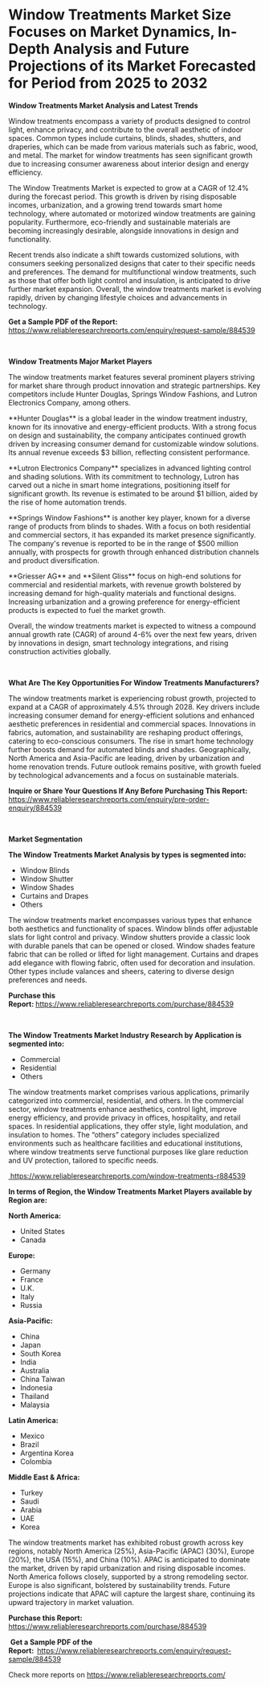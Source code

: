 <p><h1>Window Treatments Market Size Focuses on Market Dynamics, In-Depth Analysis and Future Projections of its Market Forecasted for Period from 2025 to 2032</h1></p><p><strong>Window Treatments Market Analysis and Latest Trends</strong></p>
<p><p>Window treatments encompass a variety of products designed to control light, enhance privacy, and contribute to the overall aesthetic of indoor spaces. Common types include curtains, blinds, shades, shutters, and draperies, which can be made from various materials such as fabric, wood, and metal. The market for window treatments has seen significant growth due to increasing consumer awareness about interior design and energy efficiency.</p><p>The Window Treatments Market is expected to grow at a CAGR of 12.4% during the forecast period. This growth is driven by rising disposable incomes, urbanization, and a growing trend towards smart home technology, where automated or motorized window treatments are gaining popularity. Furthermore, eco-friendly and sustainable materials are becoming increasingly desirable, alongside innovations in design and functionality.</p><p>Recent trends also indicate a shift towards customized solutions, with consumers seeking personalized designs that cater to their specific needs and preferences. The demand for multifunctional window treatments, such as those that offer both light control and insulation, is anticipated to drive further market expansion. Overall, the window treatments market is evolving rapidly, driven by changing lifestyle choices and advancements in technology.</p></p>
<p><strong>Get a Sample PDF of the Report:&nbsp;</strong> <a href="https://www.reliableresearchreports.com/enquiry/request-sample/884539?utm_campaign=3051&utm_medium=2&utm_source=Github&utm_content=ia&utm_term=04042025&utm_id=window-treatments">https://www.reliableresearchreports.com/enquiry/request-sample/884539</a></p>
<p>&nbsp;</p>
<p><strong>Window Treatments Major Market Players</strong></p>
<p><p>The window treatments market features several prominent players striving for market share through product innovation and strategic partnerships. Key competitors include Hunter Douglas, Springs Window Fashions, and Lutron Electronics Company, among others.</p><p>**Hunter Douglas** is a global leader in the window treatment industry, known for its innovative and energy-efficient products. With a strong focus on design and sustainability, the company anticipates continued growth driven by increasing consumer demand for customizable window solutions. Its annual revenue exceeds $3 billion, reflecting consistent performance.</p><p>**Lutron Electronics Company** specializes in advanced lighting control and shading solutions. With its commitment to technology, Lutron has carved out a niche in smart home integrations, positioning itself for significant growth. Its revenue is estimated to be around $1 billion, aided by the rise of home automation trends.</p><p>**Springs Window Fashions** is another key player, known for a diverse range of products from blinds to shades. With a focus on both residential and commercial sectors, it has expanded its market presence significantly. The company's revenue is reported to be in the range of $500 million annually, with prospects for growth through enhanced distribution channels and product diversification.</p><p>**Griesser AG** and **Silent Gliss** focus on high-end solutions for commercial and residential markets, with revenue growth bolstered by increasing demand for high-quality materials and functional designs. Increasing urbanization and a growing preference for energy-efficient products is expected to fuel the market growth.</p><p>Overall, the window treatments market is expected to witness a compound annual growth rate (CAGR) of around 4-6% over the next few years, driven by innovations in design, smart technology integrations, and rising construction activities globally.</p></p>
<p>&nbsp;</p>
<p><strong>What Are The Key Opportunities For Window Treatments Manufacturers?</strong></p>
<p><p>The window treatments market is experiencing robust growth, projected to expand at a CAGR of approximately 4.5% through 2028. Key drivers include increasing consumer demand for energy-efficient solutions and enhanced aesthetic preferences in residential and commercial spaces. Innovations in fabrics, automation, and sustainability are reshaping product offerings, catering to eco-conscious consumers. The rise in smart home technology further boosts demand for automated blinds and shades. Geographically, North America and Asia-Pacific are leading, driven by urbanization and home renovation trends. Future outlook remains positive, with growth fueled by technological advancements and a focus on sustainable materials.</p></p>
<p><strong>Inquire or Share Your Questions If Any Before Purchasing This Report:</strong> <a href="https://www.reliableresearchreports.com/enquiry/pre-order-enquiry/884539?utm_campaign=3051&utm_medium=2&utm_source=Github&utm_content=ia&utm_term=04042025&utm_id=window-treatments">https://www.reliableresearchreports.com/enquiry/pre-order-enquiry/884539</a></p>
<p>&nbsp;</p>
<p><strong>Market Segmentation</strong></p>
<p><strong>The Window Treatments Market Analysis by types is segmented into:</strong></p>
<p><ul><li>Window Blinds</li><li>Window Shutter</li><li>Window Shades</li><li>Curtains and Drapes</li><li>Others</li></ul></p>
<p><p>The window treatments market encompasses various types that enhance both aesthetics and functionality of spaces. Window blinds offer adjustable slats for light control and privacy. Window shutters provide a classic look with durable panels that can be opened or closed. Window shades feature fabric that can be rolled or lifted for light management. Curtains and drapes add elegance with flowing fabric, often used for decoration and insulation. Other types include valances and sheers, catering to diverse design preferences and needs.</p></p>
<p><strong>Purchase this Report:&nbsp;</strong><a href="https://www.reliableresearchreports.com/purchase/884539?utm_campaign=3051&utm_medium=2&utm_source=Github&utm_content=ia&utm_term=04042025&utm_id=window-treatments">https://www.reliableresearchreports.com/purchase/884539</a></p>
<p>&nbsp;</p>
<p><strong>The Window Treatments Market Industry Research by Application is segmented into:</strong></p>
<p><ul><li>Commercial</li><li>Residential</li><li>Others</li></ul></p>
<p><p>The window treatments market comprises various applications, primarily categorized into commercial, residential, and others. In the commercial sector, window treatments enhance aesthetics, control light, improve energy efficiency, and provide privacy in offices, hospitality, and retail spaces. In residential applications, they offer style, light modulation, and insulation to homes. The “others” category includes specialized environments such as healthcare facilities and educational institutions, where window treatments serve functional purposes like glare reduction and UV protection, tailored to specific needs.</p></p>
<p><a href="https://www.reliableresearchreports.com/window-treatments-r884539?utm_campaign=3051&utm_medium=2&utm_source=Github&utm_content=ia&utm_term=04042025&utm_id=window-treatments">&nbsp;https://www.reliableresearchreports.com/window-treatments-r884539</a></p>
<p><strong>In terms of Region, the Window Treatments Market Players available by Region are:</strong></p>
<p>
    <p> <strong> North America: </strong>
        <ul>
            <li>United States</li>
            <li>Canada</li>
        </ul>
        </p> 
    <p> <strong> Europe: </strong>
        <ul>
            <li>Germany</li>
            <li>France</li>
            <li>U.K.</li>
            <li>Italy</li>
            <li>Russia</li>
        </ul>
        </p> 
    <p> <strong> Asia-Pacific: </strong>
        <ul>
            <li>China</li>
            <li>Japan</li>
            <li>South Korea</li>
            <li>India</li>
            <li>Australia</li>
            <li>China Taiwan</li>
            <li>Indonesia</li>
            <li>Thailand</li>
            <li>Malaysia</li>
        </ul>
        </p> 
    <p> <strong> Latin America: </strong>
        <ul>
            <li>Mexico</li>
            <li>Brazil</li>
            <li>Argentina Korea</li>
            <li>Colombia</li>
        </ul>
        </p> 
    <p> <strong> Middle East & Africa: </strong>
        <ul>
            <li>Turkey</li>
            <li>Saudi</li>
            <li>Arabia</li>
            <li>UAE</li>
            <li>Korea</li>
        </ul>
    </p>
    </p>
<p><p>The window treatments market has exhibited robust growth across key regions, notably North America (25%), Asia-Pacific (APAC) (30%), Europe (20%), the USA (15%), and China (10%). APAC is anticipated to dominate the market, driven by rapid urbanization and rising disposable incomes. North America follows closely, supported by a strong remodeling sector. Europe is also significant, bolstered by sustainability trends. Future projections indicate that APAC will capture the largest share, continuing its upward trajectory in market valuation.</p></p>
<p><strong>Purchase this Report: </strong><a href="https://www.reliableresearchreports.com/purchase/884539?utm_campaign=3051&utm_medium=2&utm_source=Github&utm_content=ia&utm_term=04042025&utm_id=window-treatments">https://www.reliableresearchreports.com/purchase/884539</a></p>
<p>&nbsp;<strong>Get a Sample PDF of the Report:&nbsp;&nbsp;</strong><a href="https://www.reliableresearchreports.com/enquiry/request-sample/884539?utm_campaign=3051&utm_medium=2&utm_source=Github&utm_content=ia&utm_term=04042025&utm_id=window-treatments">https://www.reliableresearchreports.com/enquiry/request-sample/884539</a></p>
<p><strong></strong></p>
<p>Check more reports on <a href="https://www.reliableresearchreports.com/?utm_campaign=3051&utm_medium=2&utm_source=Github&utm_content=ia&utm_term=04042025&utm_id=window-treatments">https://www.reliableresearchreports.com/</a></p>